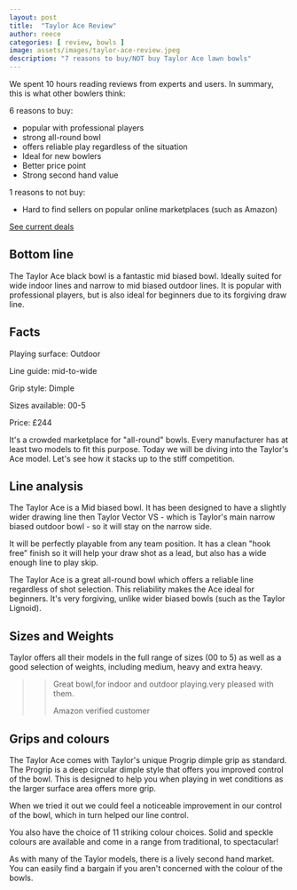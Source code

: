 ```yaml
---
layout: post
title:  "Taylor Ace Review"
author: reece
categories: [ review, bowls ]
image: assets/images/taylor-ace-review.jpeg
description: "7 reasons to buy/NOT buy Taylor Ace lawn bowls"
---
```


<div class="overview" markdown="1">

We spent  10 hours reading reviews from experts and users. In summary, this is what other bowlers think:

6 reasons to buy:
* popular with professional players
* strong all-round bowl
* offers reliable play regardless of the situation
* Ideal for new bowlers
* Better price point
* Strong second hand value


1 reasons to not buy:
* Hard to find sellers on popular online marketplaces (such as Amazon)


<div class="stars">
  <i class="fas fa-star"></i>
  <i class="fas fa-star"></i>
  <i class="fas fa-star"></i>
  <i class="fas fa-star"></i>
  <i class="fas fa-star"></i>
</div>


<a href="https://www.amazon.co.uk/gp/product/B005HN9CY0/ref=as_li_tl?ie=UTF8&camp=1634&creative=6738&creativeASIN=B005HN9CY0&linkCode=as2&tag=jackhighbowls-21&linkId=d5dddb33904d213c04fa7f413b4e7613"  class="btn more"  target="_blank">See current deals</a>

</div>


## Bottom line

The Taylor Ace black bowl is a fantastic mid biased bowl. Ideally suited for wide indoor lines and narrow to mid biased outdoor lines. It is popular with professional players, but is also ideal for beginners due to its forgiving draw line.


## Facts

Playing surface: Outdoor

Line guide: mid-to-wide

Grip style: Dimple

Sizes available: 00-5

Price: £244

It's a crowded marketplace for "all-round" bowls. Every manufacturer has at least two models to fit this purpose. Today we will be diving into the Taylor's Ace model. Let's see how it stacks up to the stiff competition.


## Line analysis


The Taylor Ace is a Mid biased bowl. It has been designed to have a slightly wider drawing line then Taylor Vector VS - which is Taylor's main narrow biased outdoor bowl - so it will stay on the narrow side.

It will be perfectly playable from any team position. It has a clean "hook free" finish so it will help your draw shot as a lead, but also has a wide enough line to play skip.


 The Taylor Ace is a great all-round bowl which offers a reliable line regardless of shot selection. This reliability makes the Ace ideal for beginners. It's very forgiving, unlike wider biased bowls (such as the Taylor Lignoid).



## Sizes and Weights

Taylor offers all their models in the full range of sizes  (00 to 5) as well as a good selection of weights, including medium, heavy and extra heavy.

>> Great bowl,for indoor and outdoor playing.very pleased with them.
>>
>> Amazon verified customer

## Grips and colours

The Taylor Ace comes with Taylor's unique Progrip dimple grip as standard. The Progrip is a deep circular dimple style that offers you improved control of the bowl. This is designed to help you when playing in wet conditions as the larger surface area offers more grip.

When we tried it out we could feel a noticeable improvement in our control of the bowl, which in turn helped our line control.

You also have the choice of 11 striking colour choices. Solid and speckle colours are available and come in a range from traditional, to spectacular!

As with many of the Taylor models, there is a lively second hand market. You can easily find a bargain if you aren't concerned with the colour of the bowls.
